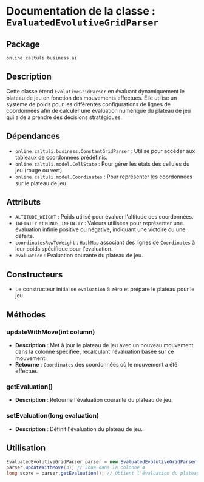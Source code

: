 # Documentation de la classe : `EvaluatedEvolutiveGridParser`

## Package
`online.caltuli.business.ai`

## Description
Cette classe étend `EvolutiveGridParser` en évaluant dynamiquement le plateau de jeu en fonction des mouvements effectués. Elle utilise un système de poids pour les différentes configurations de lignes de coordonnées afin de calculer une évaluation numérique du plateau de jeu qui aide à prendre des décisions stratégiques.

## Dépendances
- `online.caltuli.business.ConstantGridParser` : Utilise pour accéder aux tableaux de coordonnées prédéfinis.
- `online.caltuli.model.CellState` : Pour gérer les états des cellules du jeu (rouge ou vert).
- `online.caltuli.model.Coordinates` : Pour représenter les coordonnées sur le plateau de jeu.

## Attributs
- `ALTITUDE_WEIGHT` : Poids utilisé pour évaluer l'altitude des coordonnées.
- `INFINITY` et `MINUS_INFINITY` : Valeurs utilisées pour représenter une évaluation infinie positive ou négative, indiquant une victoire ou une défaite.
- `coordinatesRowToWeight` : `HashMap` associant des lignes de `Coordinates` à leur poids spécifique pour l'évaluation.
- `evaluation` : Évaluation courante du plateau de jeu.

## Constructeurs
- Le constructeur initialise `evaluation` à zéro et prépare le plateau pour le jeu.

## Méthodes
### updateWithMove(int column)
- **Description** : Met à jour le plateau de jeu avec un nouveau mouvement dans la colonne spécifiée, recalculant l'évaluation basée sur ce mouvement.
- **Retourne** : `Coordinates` des coordonnées où le mouvement a été effectué.

### getEvaluation()
- **Description** : Retourne l'évaluation courante du plateau de jeu.

### setEvaluation(long evaluation)
- **Description** : Définit l'évaluation du plateau de jeu.

## Utilisation
```java
EvaluatedEvolutiveGridParser parser = new EvaluatedEvolutiveGridParser();
parser.updateWithMove(3); // Joue dans la colonne 4
long score = parser.getEvaluation(); // Obtient l'évaluation du plateau après le mouvement

